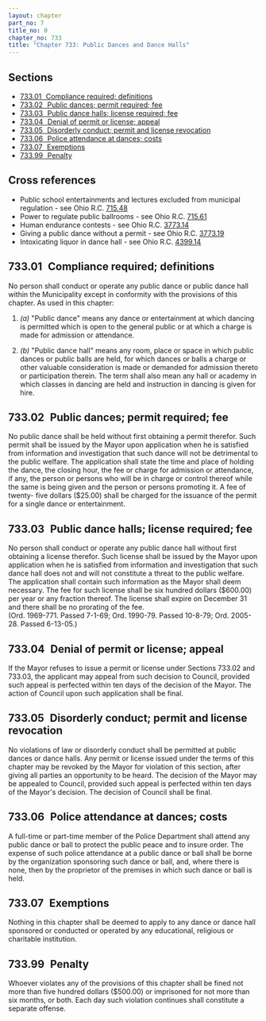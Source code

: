 ```yaml
---
layout: chapter
part_no: 7
title_no: 0
chapter_no: 733
title: "Chapter 733: Public Dances and Dance Halls"
---
```


## Sections

* [733.01   Compliance required; definitions](#73301-compliance-required-definitions)
* [733.02   Public dances; permit required; fee](#73302-public-dances-permit-required-fee)
* [733.03   Public dance halls; license required; fee](#73303-public-dance-halls-license-required-fee)
* [733.04   Denial of permit or license; appeal](#73304-denial-of-permit-or-license-appeal)
* [733.05   Disorderly conduct; permit and license revocation](#73305-disorderly-conduct-permit-and-license-revocation)
* [733.06   Police attendance at dances; costs](#73306-police-attendance-at-dances-costs)
* [733.07   Exemptions](#73307-exemptions)
* [733.99   Penalty](#73399-penalty)

## Cross references

* Public school entertainments and lectures excluded from municipal regulation - see Ohio R.C. [715.48][ORC 715.48]
* Power to regulate public ballrooms - see Ohio R.C. [715.61][ORC 715.61]
* Human endurance contests - see Ohio R.C. [3773.14][ORC 3773.14]
* Giving a public dance without a permit - see Ohio R.C. [3773.19][ORC 3773.19]
* Intoxicating liquor in dance hall - see Ohio R.C. [4399.14][ORC 4399.14]

## 733.01   Compliance required; definitions

No person shall conduct or operate any public dance or public dance hall within
the Municipality except in conformity with the provisions of this chapter. As
used in this chapter:

1. _(a)_ "Public dance" means any dance or entertainment at which dancing is
permitted which is open to the general public or at which a charge is made for
admission or attendance.

2. _(b)_ "Public dance hall" means any room, place or space in which public
dances or public balls are held, for which dances or balls a charge or other
valuable consideration is made or demanded for admission thereto or
participation therein. The term shall also mean any hall or academy in which
classes in dancing are held and instruction in dancing is given for hire.

## 733.02   Public dances; permit required; fee

No public dance shall be held without first obtaining a permit therefor. Such
permit shall be issued by the Mayor upon application when he is satisfied from
information and investigation that such dance will not be detrimental to the
public welfare. The application shall state the time and place of holding the
dance, the closing hour, the fee or charge for admission or attendance, if any,
the person or persons who will be in charge or control thereof while the same is
being given and the person or persons promoting it. A fee of twenty- five
dollars ($25.00) shall be charged for the issuance of the permit for a single
dance or entertainment.

## 733.03   Public dance halls; license required; fee

No person shall conduct or operate any public dance hall without first obtaining
a license therefor. Such license shall be issued by the Mayor upon application
when he is satisfied from information and investigation that such dance hall
does not and will not constitute a threat to the public welfare. The application
shall contain such information as the Mayor shall deem necessary. The fee for
such license shall be six hundred dollars ($600.00) per year or any fraction
thereof. The license shall expire on December 31 and there shall be no prorating
of the fee.\
(Ord. 1969-771. Passed 7-1-69; Ord. 1990-79. Passed 10-8-79; Ord. 2005-28.
Passed 6-13-05.)

## 733.04   Denial of permit or license; appeal

If the Mayor refuses to issue a permit or license under Sections 733.02 and
733.03, the applicant may appeal from such decision to Council, provided such
appeal is perfected within ten days of the decision of the Mayor. The action of
Council upon such application shall be final.

## 733.05   Disorderly conduct; permit and license revocation

No violations of law or disorderly conduct shall be permitted at public dances
or dance halls. Any permit or license issued under the terms of this chapter may
be revoked by the Mayor for violation of this section, after giving all parties
an opportunity to be heard. The decision of the Mayor may be appealed to
Council, provided such appeal is perfected within ten days of the Mayor's
decision. The decision of Council shall be final.

## 733.06   Police attendance at dances; costs

A full-time or part-time member of the Police Department shall attend any public
dance or ball to protect the public peace and to insure order. The expense of
such police attendance at a public dance or ball shall be borne by the
organization sponsoring such dance or ball, and, where there is none, then by
the proprietor of the premises in which such dance or ball is held.

## 733.07   Exemptions

Nothing in this chapter shall be deemed to apply to any dance or dance hall
sponsored or conducted or operated by any educational, religious or charitable
institution.

## 733.99   Penalty

Whoever violates any of the provisions of this chapter shall be fined not more
than five hundred dollars ($500.00) or imprisoned for not more than six months,
or both. Each day such violation continues shall constitute a separate offense.

[ORC 715.48]:<https://codes.ohio.gov/ohio-revised-code/section-715.48>
[ORC 715.61]:<https://codes.ohio.gov/ohio-revised-code/section-715.61>
[ORC 3773.14]:<https://codes.ohio.gov/ohio-revised-code/section-3773.14>
[ORC 3773.19]:<https://codes.ohio.gov/ohio-revised-code/section-3773.19>
[ORC 4399.14]:<https://codes.ohio.gov/ohio-revised-code/section-4399.14>
